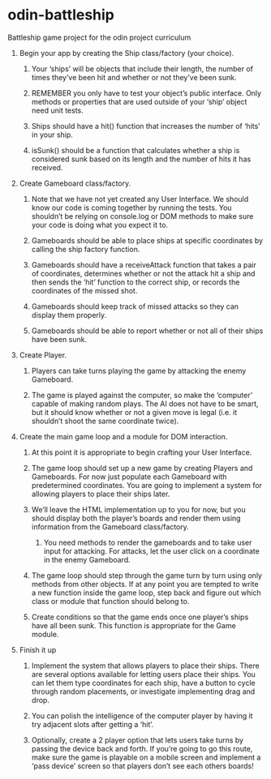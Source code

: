 # odin-battleship
Battleship game project for the odin project curriculum

1. Begin your app by creating the Ship class/factory (your choice).

    1. Your ‘ships’ will be objects that include their length, the number of times they’ve been hit and whether or not they’ve been sunk.

    2. REMEMBER you only have to test your object’s public interface. Only methods or properties that are used outside of your ‘ship’ object need unit tests.

    3. Ships should have a hit() function that increases the number of ‘hits’ in your ship.
   
    4. isSunk() should be a function that calculates whether a ship is considered sunk based on its length and the number of hits it has received.

2. Create Gameboard class/factory.

    1. Note that we have not yet created any User Interface. We should know our code is coming together by running the tests. You shouldn’t be relying on console.log or DOM methods to make sure your code is doing what you expect it to.
    
    2. Gameboards should be able to place ships at specific coordinates by calling the ship factory function.
    
    3. Gameboards should have a receiveAttack function that takes a pair of coordinates, determines whether or not the attack hit a ship and then sends the ‘hit’ function to the correct ship, or records the coordinates of the missed shot.
    
    4. Gameboards should keep track of missed attacks so they can display them properly.
    
    5. Gameboards should be able to report whether or not all of their ships have been sunk.
   
3. Create Player.
   
   1. Players can take turns playing the game by attacking the enemy Gameboard.
   
   2. The game is played against the computer, so make the ‘computer’ capable of making random plays. The AI does not have to be smart, but it should know whether or not a given move is legal (i.e. it shouldn’t shoot the same coordinate twice).

4. Create the main game loop and a module for DOM interaction.
   
   1. At this point it is appropriate to begin crafting your User Interface.
   
   2. The game loop should set up a new game by creating Players and Gameboards. For now just populate each Gameboard with predetermined coordinates. You are going to implement a system for allowing players to place their ships later.
   
   3. We’ll leave the HTML implementation up to you for now, but you should display both the player’s boards and render them using information from the Gameboard class/factory.

      1. You need methods to render the gameboards and to take user input for attacking. For attacks, let the user click on a coordinate in the enemy Gameboard.
   
   4. The game loop should step through the game turn by turn using only methods from other objects. If at any point you are tempted to write a new function inside the game loop, step back and figure out which class or module that function should belong to.
   
   5. Create conditions so that the game ends once one player’s ships have all been sunk. This function is appropriate for the Game module.

5. Finish it up
   
   1. Implement the system that allows players to place their ships. There are several options available for letting users place their ships. You can let them type coordinates for each ship, have a button to cycle through random placements, or investigate implementing drag and drop.
   
   2. You can polish the intelligence of the computer player by having it try adjacent slots after getting a ‘hit’.
   
   3. Optionally, create a 2 player option that lets users take turns by passing the device back and forth. If you’re going to go this route, make sure the game is playable on a mobile screen and implement a ‘pass device’ screen so that players don’t see each others boards!